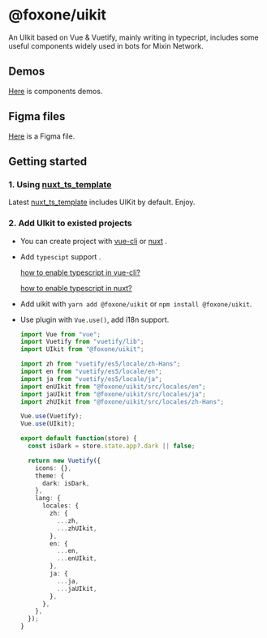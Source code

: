 # @foxone/uikit

An UIkit based on Vue & Vuetify, mainly writing in typecript, includes some useful components widely used in bots for Mixin Network.


## Demos

[Here](http://foxone-uikit-demos.s3-website-us-east-1.amazonaws.com/) is components demos.

## Figma files

[Here](https://www.figma.com/file/LyLtRYpUtY5BjlndvCkmNB/UIKit-Components?node-id=0%3A1) is a Figma file.

## Getting started

### 1. Using [nuxt_ts_template](https://github.com/fox-one/nuxt_ts_template/)

Latest [nuxt_ts_template](https://github.com/fox-one/nuxt_ts_template/) includes UIKit by default. Enjoy.

### 2. Add UIkit to existed projects

- You can create project with [vue-cli](https://cli.vuejs.org/zh/guide/) or [nuxt](https://nuxtjs.org/) .

- Add `typescipt` support .

  [how to enable typescript in vue-cli?](https://cn.vuejs.org/v2/guide/typescript.html)

  [how to enable typescript in nuxt?](https://nuxtjs.org/guide/typescript)

- Add uikit with `yarn add @foxone/uikit` or `npm install @foxone/uikit`.

- Use plugin with `Vue.use()`, add i18n support.

  ```typescript
  import Vue from "vue";
  import Vuetify from "vuetify/lib";
  import UIkit from "@foxone/uikit";

  import zh from "vuetify/es5/locale/zh-Hans";
  import en from "vuetify/es5/locale/en";
  import ja from "vuetify/es5/locale/ja";
  import enUIkit from "@foxone/uikit/src/locales/en";
  import jaUIkit from "@foxone/uikit/src/locales/ja";
  import zhUIkit from "@foxone/uikit/src/locales/zh-Hans";

  Vue.use(Vuetify);
  Vue.use(UIkit);

  export default function(store) {
    const isDark = store.state.app?.dark || false;

    return new Vuetify({
      icons: {},
      theme: {
        dark: isDark,
      },
      lang: {
        locales: {
          zh: {
            ...zh,
            ...zhUIkit,
          },
          en: {
            ...en,
            ...enUIkit,
          },
          ja: {
            ...ja,
            ...jaUIkit,
          },
        },
      },
    });
  }
  ```
